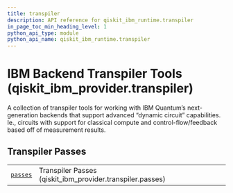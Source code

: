 ```yaml
---
title: transpiler
description: API reference for qiskit_ibm_runtime.transpiler
in_page_toc_min_heading_level: 1
python_api_type: module
python_api_name: qiskit_ibm_runtime.transpiler
---
```


<span id="ibm-backend-transpiler-tools-qiskit-ibm-provider-transpiler" />

<span id="module-qiskit_ibm_runtime.transpiler" />

# IBM Backend Transpiler Tools (qiskit\_ibm\_provider.transpiler)

A collection of transpiler tools for working with IBM Quantum’s next-generation backends that support advanced “dynamic circuit” capabilities. Ie., circuits with support for classical compute and control-flow/feedback based off of measurement results.

## Transpiler Passes

|                                                                                                                                     |                                                             |
| ----------------------------------------------------------------------------------------------------------------------------------- | ----------------------------------------------------------- |
| [`passes`](qiskit_ibm_runtime.transpiler.passes#module-qiskit_ibm_runtime.transpiler.passes "qiskit_ibm_runtime.transpiler.passes") | Transpiler Passes (qiskit\_ibm\_provider.transpiler.passes) |

